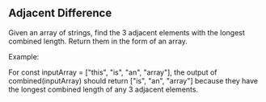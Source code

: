 Adjacent Difference
-------------------
Given an array of strings, find the 3 adjacent elements with the longest combined length. Return them in the form of an array.

Example:

For const inputArray = ["this", "is", "an", "array"], the output of combined(inputArray) should return ["is", "an", "array"] because they have the longest combined length of any 3 adjacent elements.
